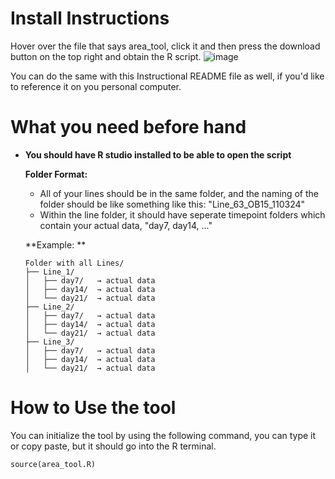 # Install Instructions

Hover over the file that says area_tool, click it and then press the download button on the top right and obtain the R script.
![image](https://github.com/user-attachments/assets/99122386-de17-4474-b4e8-7072299664e1)

You can do the same with this Instructional README file as well, if you'd like to reference it on you personal computer.

# What you need before hand

- **You should have R studio installed to be able to open the script**

  **Folder Format:**
   - All of your lines should be in the same folder, and the naming of the folder should be like something like this: "Line_63_OB15_110324"
   - Within the line folder, it should have seperate timepoint folders which contain your actual data, "day7, day14, ..."

  **Example: **
  ```
  Folder with all Lines/
  ├── Line_1/
  │   ├── day7/   → actual data
  │   ├── day14/  → actual data
  │   └── day21/  → actual data
  ├── Line_2/
  │   ├── day7/   → actual data
  │   ├── day14/  → actual data
  │   └── day21/  → actual data
  ├── Line_3/
  │   ├── day7/   → actual data
  │   ├── day14/  → actual data
  │   └── day21/  → actual data
  ```


# How to Use the tool

You can initialize the tool by using the following command, you can type it or copy paste, but it should go into the R terminal.

```
source(area_tool.R)
```
